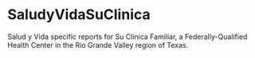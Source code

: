 # SaludyVidaSuClinica
Salud y Vida specific reports for Su Clinica Familiar, a Federally-Qualified Health Center in the Rio Grande Valley region of Texas.
